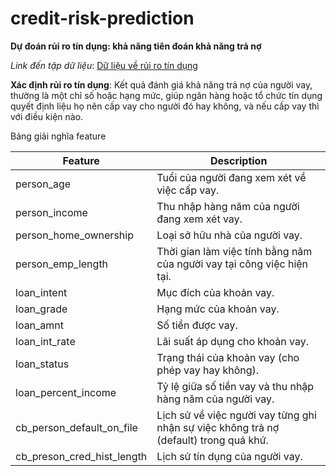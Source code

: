 # credit-risk-prediction

**Dự đoán rủi ro tín dụng: khả năng tiên đoán khả năng trả nợ**

*Link đến tập dữ liệu*: [Dữ liệu về rủi ro tín dụng](https://www.kaggle.com/datasets/laotse/credit-risk-dataset)

**Xác định rủi ro tín dụng**: Kết quả đánh giá khả năng trả nợ của người vay, thường là một chỉ số hoặc hạng mức, giúp ngân hàng hoặc tổ chức tín dụng quyết định liệu họ nên cấp vay cho người đó hay không, và nếu cấp vay thì với điều kiện nào.

Bảng giải nghĩa feature

| Feature                         | Description                                     |
|---------------------------------|-------------------------------------------------|
| person_age                      | Tuổi của người đang xem xét về việc cấp vay.  |
| person_income                   | Thu nhập hàng năm của người đang xem xét vay.  |
| person_home_ownership           | Loại sở hữu nhà của người vay.                 |
| person_emp_length               | Thời gian làm việc tính bằng năm của người vay tại công việc hiện tại. |
| loan_intent                     | Mục đích của khoản vay.                        |
| loan_grade                      | Hạng mức của khoản vay.                        |
| loan_amnt                       | Số tiền được vay.                              |
| loan_int_rate                   | Lãi suất áp dụng cho khoản vay.                |
| loan_status                     | Trạng thái của khoản vay (cho phép vay hay không). |
| loan_percent_income             | Tỷ lệ giữa số tiền vay và thu nhập hàng năm của người vay. |
| cb_person_default_on_file       | Lịch sử về việc người vay từng ghi nhận sự việc không trả nợ (default) trong quá khứ. |
| cb_preson_cred_hist_length      | Lịch sử tín dụng của người vay.     |
